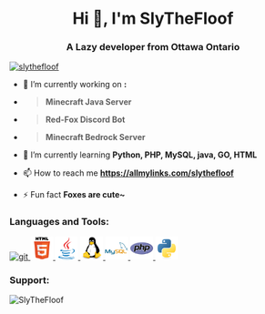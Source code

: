<h1 align="center">Hi 👋, I'm SlyTheFloof</h1>
<h3 align="center">A Lazy developer from Ottawa Ontario</h3>

<p align="left"> <a href="https://twitter.com/slythefloof" target="blank"><img src="https://img.shields.io/twitter/follow/slythefloof?logo=twitter&style=for-the-badge" alt="slythefloof" /></a> </p>

- 🔭 I’m currently working on **:**

- > **Minecraft Java Server**

- > **Red-Fox Discord Bot**

- > **Minecraft Bedrock Server**

- 🌱 I’m currently learning **Python, PHP, MySQL, java, GO, HTML**

- 📫 How to reach me **https://allmylinks.com/slythefloof**

- ⚡ Fun fact **Foxes are cute~**

<h3 align="left">Languages and Tools:</h3>
<p align="left"> <a href="https://git-scm.com/" target="_blank"> <img src="https://www.vectorlogo.zone/logos/git-scm/git-scm-icon.svg" alt="git" width="40" height="40"/> </a> <a href="https://www.w3.org/html/" target="_blank"> <img src="https://raw.githubusercontent.com/devicons/devicon/master/icons/html5/html5-original-wordmark.svg" alt="html5" width="40" height="40"/> </a> <a href="https://www.java.com" target="_blank"> <img src="https://raw.githubusercontent.com/devicons/devicon/master/icons/java/java-original.svg" alt="java" width="40" height="40"/> </a> <a href="https://www.linux.org/" target="_blank"> <img src="https://raw.githubusercontent.com/devicons/devicon/master/icons/linux/linux-original.svg" alt="linux" width="40" height="40"/> </a> <a href="https://www.mysql.com/" target="_blank"> <img src="https://raw.githubusercontent.com/devicons/devicon/master/icons/mysql/mysql-original-wordmark.svg" alt="mysql" width="40" height="40"/> </a> <a href="https://www.php.net" target="_blank"> <img src="https://raw.githubusercontent.com/devicons/devicon/master/icons/php/php-original.svg" alt="php" width="40" height="40"/> </a> <a href="https://www.python.org" target="_blank"> <img src="https://raw.githubusercontent.com/devicons/devicon/master/icons/python/python-original.svg" alt="python" width="40" height="40"/> </a> </p>

<h3 align="left">Support:</h3>
<p><a href="https://www.buymeacoffee.com/SlyTheFloof"> <img align="left" src="https://cdn.buymeacoffee.com/buttons/v2/default-yellow.png" height="50" width="210" alt="SlyTheFloof" /></a></p><br><br>
